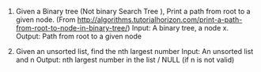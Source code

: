 1. Given a Binary tree (Not binary Search Tree ), Print a path from root to a given node. (From http://algorithms.tutorialhorizon.com/print-a-path-from-root-to-node-in-binary-tree/)
	Input: A binary tree, a node x.
	Output: Path from root to a given node

2. Given an unsorted list, find the nth largest number
	Input: An unsorted list and n
	Output: nth largest number in the list / NULL (if n is not valid)
